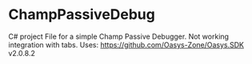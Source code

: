 # ChampPassiveDebug
C# project File for a simple Champ Passive Debugger.
Not working integration with tabs.
Uses: https://github.com/Oasys-Zone/Oasys.SDK v2.0.8.2
